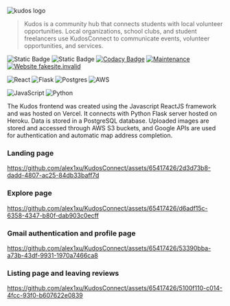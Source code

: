 ![kudos logo](https://github.com/alex1xu/KudosConnect/assets/65417426/747b281e-c1ac-4713-a904-e7dc6dfdb4c1)

> Kudos is a community hub that connects students with local volunteer opportunities. Local organizations, school clubs, and student freelancers use KudosConnect to communicate events, volunteer opportunities, and services.

![Static Badge](https://img.shields.io/badge/Users-100-purple)
![Static Badge](https://img.shields.io/badge/Organizations-15-yellow)
[![Codacy Badge](https://app.codacy.com/project/badge/Grade/4f72807935c945cd9bed3ffb2f8bb960)](https://app.codacy.com/gh/alex1xu/Kudos/dashboard?utm_source=gh&utm_medium=referral&utm_content=&utm_campaign=Badge_grade)
[![Maintenance](https://img.shields.io/badge/Maintained%3F-no-red.svg)](https://bitbucket.org/lbesson/ansi-colors)
[![Website fakesite.invalid](https://img.shields.io/website-up-down-green-red/http/fakesite.invalid.svg)](http://fakesite.invalid/)

![React](https://img.shields.io/badge/react-%2320232a.svg?style=for-the-badge&logo=react&logoColor=%2361DAFB)
![Flask](https://img.shields.io/badge/flask-%23000.svg?style=for-the-badge&logo=flask&logoColor=white)
![Postgres](https://img.shields.io/badge/postgres-%23316192.svg?style=for-the-badge&logo=postgresql&logoColor=white)
![AWS](https://img.shields.io/badge/AWS-%23FF9900.svg?style=for-the-badge&logo=amazon-aws&logoColor=white)

![JavaScript](https://img.shields.io/badge/javascript-%23323330.svg?style=for-the-badge&logo=javascript&logoColor=%23F7DF1E)
![Python](https://img.shields.io/badge/python-3670A0?style=for-the-badge&logo=python&logoColor=ffdd54)

The Kudos frontend was created using the Javascript ReactJS framework and was hosted on Vercel. It connects with Python Flask server hosted on Heroku. Data is stored in a PostgreSQL database. Uploaded images are stored and accessed through AWS S3 buckets, and Google APIs are used for authentication and automatic map address completion.

### Landing page

https://github.com/alex1xu/KudosConnect/assets/65417426/2d3d73b8-dadd-4807-ac25-84db33baff7d

### Explore page

https://github.com/alex1xu/KudosConnect/assets/65417426/d6adf15c-6358-4347-b80f-dab903c0ecff

### Gmail authentication and profile page

https://github.com/alex1xu/KudosConnect/assets/65417426/53390bba-a73b-43df-9931-1970a7466ca8

### Listing page and leaving reviews

https://github.com/alex1xu/KudosConnect/assets/65417426/5100f110-c014-4fcc-93f0-b607622e0839
